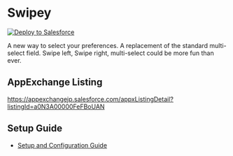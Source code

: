 # Swipey

<div>
    <a href="https://githubsfdeploy.herokuapp.com?owner=SalesforceLabs&repo=Swipey&ref=main">
        <img alt="Deploy to Salesforce"
        src="https://raw.githubusercontent.com/afawcett/githubsfdeploy/master/deploy.png">
    </a>
</div>


A new way to select your preferences.
A replacement of the standard multi-select field.
Swipe left, Swipe right, multi-select could be more fun than ever.

## AppExchange Listing
https://appexchangejp.salesforce.com/appxListingDetail?listingId=a0N3A00000FeFBoUAN

## Setup Guide
- [Setup and Configuration Guide](https://quip.com/8iRiAFyZYzI4)
